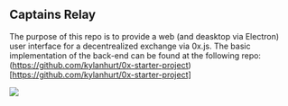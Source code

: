 ## Captains Relay

The purpose of this repo is to provide a web (and deasktop via Electron) user interface for a decentrealized exchange via 0x.js. The basic implementation of the back-end can be found at the following repo:
(https://github.com/kylanhurt/0x-starter-project) [https://github.com/kylanhurt/0x-starter-project]

![](https://imgur.com/a/SE5aIUS)

